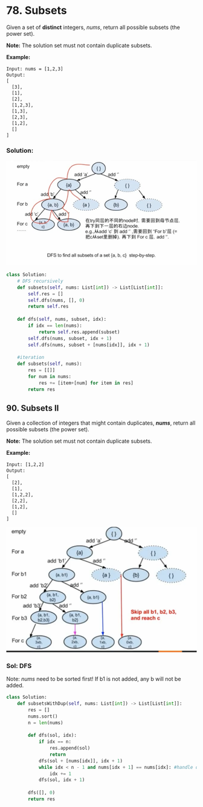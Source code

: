 # 78. Subsets

Given a set of **distinct** integers, _nums_, return all possible subsets \(the power set\).

**Note:** The solution set must not contain duplicate subsets.

**Example:**

```text
Input: nums = [1,2,3]
Output:
[
  [3],
  [1],
  [2],
  [1,2,3],
  [1,3],
  [2,3],
  [1,2],
  []
]
```

### Solution:

![](../../.gitbook/assets/image%20%2815%29.png)

```python
class Solution:
    # DFS recursively 
    def subsets(self, nums: List[int]) -> List[List[int]]:
        self.res = []
        self.dfs(nums, [], 0)
        return self.res
        
    def dfs(self, nums, subset, idx):
        if idx == len(nums):
            return self.res.append(subset)
        self.dfs(nums, subset, idx + 1)           
        self.dfs(nums, subset + [nums[idx]], idx + 1)  
       
    #iteration
    def subsets(self, nums):
        res = [[]]
        for num in nums:
            res += [item+[num] for item in res]
        return res
```

## 90. Subsets II

Given a collection of integers that might contain duplicates, _**nums**_, return all possible subsets \(the power set\).

**Note:** The solution set must not contain duplicate subsets.

**Example:**

```text
Input: [1,2,2]
Output:
[
  [2],
  [1],
  [1,2,2],
  [2,2],
  [1,2],
  []
]
```

![](../../.gitbook/assets/image%20%2824%29.png)

### Sol: DFS

Note: _nums_ need to be sorted first! If b1 is not added, any b will not be added.

```python
class Solution:
    def subsetsWithDup(self, nums: List[int]) -> List[List[int]]:
        res = []
        nums.sort()
        n = len(nums)
        
        def dfs(sol, idx):
            if idx == n:
                res.append(sol)
                return
            dfs(sol + [nums[idx]], idx + 1)
            while idx < n - 1 and nums[idx + 1] == nums[idx]: #handle duplicate
                idx += 1
            dfs(sol, idx + 1)
            
        dfs([], 0)
        return res
```

